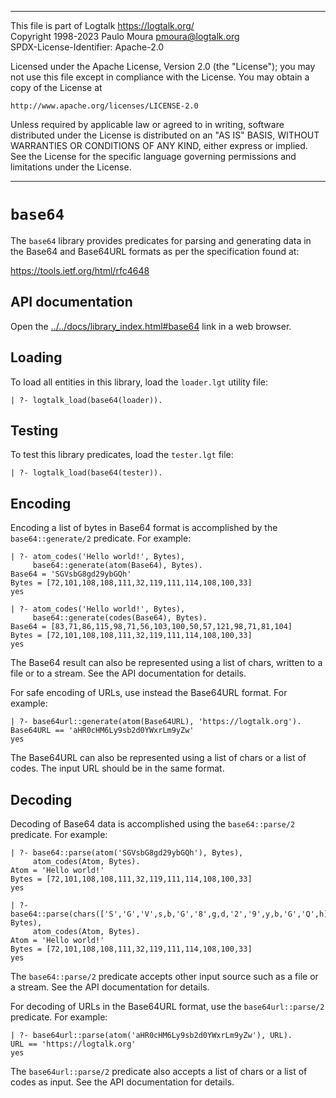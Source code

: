 ________________________________________________________________________

This file is part of Logtalk <https://logtalk.org/>  
Copyright 1998-2023 Paulo Moura <pmoura@logtalk.org>  
SPDX-License-Identifier: Apache-2.0

Licensed under the Apache License, Version 2.0 (the "License");
you may not use this file except in compliance with the License.
You may obtain a copy of the License at

    http://www.apache.org/licenses/LICENSE-2.0

Unless required by applicable law or agreed to in writing, software
distributed under the License is distributed on an "AS IS" BASIS,
WITHOUT WARRANTIES OR CONDITIONS OF ANY KIND, either express or implied.
See the License for the specific language governing permissions and
limitations under the License.
________________________________________________________________________


`base64`
========

The `base64` library provides predicates for parsing and generating data in
the Base64 and Base64URL formats as per the specification found at:

https://tools.ietf.org/html/rfc4648


API documentation
-----------------

Open the [../../docs/library_index.html#base64](../../docs/library_index.html#base64)
link in a web browser.


Loading
-------

To load all entities in this library, load the `loader.lgt` utility file:

	| ?- logtalk_load(base64(loader)).


Testing
-------

To test this library predicates, load the `tester.lgt` file:

	| ?- logtalk_load(base64(tester)).


Encoding
--------

Encoding a list of bytes in Base64 format is accomplished by the
`base64::generate/2` predicate. For example:

	| ?- atom_codes('Hello world!', Bytes),
	     base64::generate(atom(Base64), Bytes).
	Base64 = 'SGVsbG8gd29ybGQh'
	Bytes = [72,101,108,108,111,32,119,111,114,108,100,33]
	yes

	| ?- atom_codes('Hello world!', Bytes),
	     base64::generate(codes(Base64), Bytes).
	Base64 = [83,71,86,115,98,71,56,103,100,50,57,121,98,71,81,104]
	Bytes = [72,101,108,108,111,32,119,111,114,108,100,33]
	yes
	
The Base64 result can also be represented using a list of chars, written to
a file or to a stream. See the API documentation for details.

For safe encoding of URLs, use instead the Base64URL format. For example:

	| ?- base64url::generate(atom(Base64URL), 'https://logtalk.org').
	Base64URL == 'aHR0cHM6Ly9sb2d0YWxrLm9yZw'
	yes

The Base64URL can also be represented using a list of chars or a list of codes.
The input URL should be in the same format.	


Decoding
--------

Decoding of Base64 data is accomplished using the `base64::parse/2` predicate.
For example:

	| ?- base64::parse(atom('SGVsbG8gd29ybGQh'), Bytes),
	     atom_codes(Atom, Bytes).
	Atom = 'Hello world!'
	Bytes = [72,101,108,108,111,32,119,111,114,108,100,33]
	yes

	| ?- base64::parse(chars(['S','G','V',s,b,'G','8',g,d,'2','9',y,b,'G','Q',h]), Bytes),
	     atom_codes(Atom, Bytes).
	Atom = 'Hello world!'
	Bytes = [72,101,108,108,111,32,119,111,114,108,100,33]
	yes

The `base64::parse/2` predicate accepts other input source such as a file or a
stream. See the API documentation for details.

For decoding of URLs in the Base64URL format, use the `base64url::parse/2`
predicate. For example:

	| ?- base64url::parse(atom('aHR0cHM6Ly9sb2d0YWxrLm9yZw'), URL).
	URL == 'https://logtalk.org'
	yes

The `base64url::parse/2` predicate also accepts a list of chars or a list of
codes as input. See the API documentation for details.
